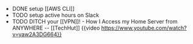 - DONE setup [[AWS CLI]]
- TODO setup active hours on Slack
- TODO DITCH your [[VPN]]! - How I Access my Home Server from ANYWHERE -- [[TechHut]]
  {{video https://www.youtube.com/watch?v=yaw2A3DG664}}